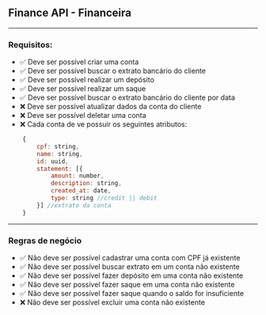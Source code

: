 ## Finance API - Financeira

---

### Requisitos:

- ✅ Deve ser possível criar uma conta
- ✅ Deve ser possível buscar o extrato bancário do cliente
- ✅ Deve ser possível realizar um depósito
- ✅ Deve ser possível realizar um saque
- ✅ Deve ser possível buscar o extrato bancário do cliente por data
- ❌ Deve ser possível atualizar dados da conta do cliente
- ❌ Deve ser possível deletar uma conta
- ❌ Cada conta de ve possuir os seguintes atributos:

```js
    {
        cpf: string,
        name: string,
        id: uuid,
        statement: [{
            amount: number,
            description: string,
            created_at: date,
            type: string //credit || debit
        }] //extrato da conta
    }
```

---

### Regras de negócio

- ✅ Não deve ser possível cadastrar uma conta com CPF já existente
- ✅ Não deve ser possível buscar extrato em um conta não existente
- ✅ Não deve ser possível fazer depósito em uma conta não existente
- ✅ Não deve ser possível fazer saque em uma conta não existente
- ✅ Não deve ser possível fazer saque quando o saldo for insuficiente
- ❌ Não deve ser possível excluir uma conta não existente
